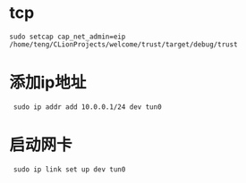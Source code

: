 # tcp

    sudo setcap cap_net_admin=eip /home/teng/CLionProjects/welcome/trust/target/debug/trust
    
# 添加ip地址

     sudo ip addr add 10.0.0.1/24 dev tun0
     
# 启动网卡
    
     sudo ip link set up dev tun0
    
    
